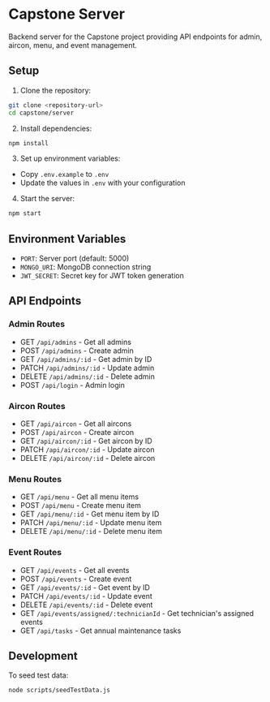 # Capstone Server

Backend server for the Capstone project providing API endpoints for admin, aircon, menu, and event management.

## Setup

1. Clone the repository:
```bash
git clone <repository-url>
cd capstone/server
```

2. Install dependencies:
```bash
npm install
```

3. Set up environment variables:
- Copy `.env.example` to `.env`
- Update the values in `.env` with your configuration

4. Start the server:
```bash
npm start
```

## Environment Variables

- `PORT`: Server port (default: 5000)
- `MONGO_URI`: MongoDB connection string
- `JWT_SECRET`: Secret key for JWT token generation

## API Endpoints

### Admin Routes
- GET `/api/admins` - Get all admins
- POST `/api/admins` - Create admin
- GET `/api/admins/:id` - Get admin by ID
- PATCH `/api/admins/:id` - Update admin
- DELETE `/api/admins/:id` - Delete admin
- POST `/api/login` - Admin login

### Aircon Routes
- GET `/api/aircon` - Get all aircons
- POST `/api/aircon` - Create aircon
- GET `/api/aircon/:id` - Get aircon by ID
- PATCH `/api/aircon/:id` - Update aircon
- DELETE `/api/aircon/:id` - Delete aircon

### Menu Routes
- GET `/api/menu` - Get all menu items
- POST `/api/menu` - Create menu item
- GET `/api/menu/:id` - Get menu item by ID
- PATCH `/api/menu/:id` - Update menu item
- DELETE `/api/menu/:id` - Delete menu item

### Event Routes
- GET `/api/events` - Get all events
- POST `/api/events` - Create event
- GET `/api/events/:id` - Get event by ID
- PATCH `/api/events/:id` - Update event
- DELETE `/api/events/:id` - Delete event
- GET `/api/events/assigned/:technicianId` - Get technician's assigned events
- GET `/api/tasks` - Get annual maintenance tasks

## Development

To seed test data:
```bash
node scripts/seedTestData.js
```